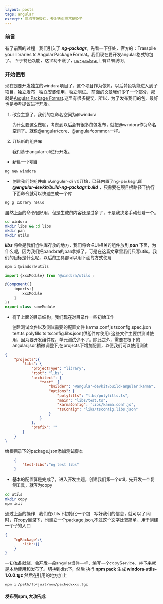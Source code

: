 ```yaml
---
layout: posts
tags: angular
excerpt: 拥抱开源软件，专注造车而不是轮子
---
```

### 前言
有了前面的过程，我们引入了 ***ng-packagr***。先看一下好处，官方的：Transpile your libraries to Angular Package Format。我们现在要开发angular格式的包了。
至于特色功能，这里就不说了，[ng-packagr](https://www.npmjs.com/package/ng-packagr)上有详细说明。

### 开始使用
现在是要开发独立的windora项目了，这个项目作为依赖，以后特色功能进入到子项目，独立发布，独立安装使用，独立测试。
前面的文章我们少了一个部分，那就是[Angular Package Format](https://docs.google.com/document/d/1CZC2rcpxffTDfRDs6p1cfbmKNLA6x5O-NtkJglDaBVs/preview#heading=h.k0mh3o8u5hx).这里有很多提议，所以，为了发布我们的包，最好也是参考提议进行开发。
1. 改变主意了，我们的包命名空间为@windora
	
	为什么要这么做呢，考虑到以后会有很多的包发布，就把@windora作为命名空间了。就像@angular/core、@angular/common一样。
2. 开始新的组件库
	
	我们基于angular-cli进行开发。
	

- 新建一个项目

```bash
ng new windora
```

- 创建我们的组件库
从angular-cli v6开始，已经内置了ng-packagr,即 ***@angular-devkit/build-ng-packagr:build*** ，只需要在项目根路径下执行下面命令就可以快速生成一个库

```bash
ng g library hello
```
虽然上面的命令很好用，但是生成的内容还是过多了，于是我决定手动创建一个。
```bash
cd windora
mkdir libs && cd libs
mkdir pan
mkdir utils
```

 ***libs*** 将会是我们组件库存放的地方，我们将会把UI相关的组件放到 ***pan*** 下面，为什么呢，因为我们把pandora的pan拿掉了。可是在这篇文章里我们只写utils。我们的目标是什么呢，以后的工具都可以用下面的方式使用
 ```bash
 npm i @windora/utils
 ```
 
 ```ts
 import {xxxModule} from '@windora/utils';
 
 @Component({
	 imports:[
		 xxxModule
	 ]
 })
 export class someModule
 ```
- 有了上面的目录结构，我们现在对目录作一些初始工作
	 
	 创建测试文件以及测试需要的配置文件 karma.conf.js   tsconfig.spec.json test.ts polyfills.ts tsconfig.libs.json(供组件库使用)
	 这些文件主要供测试使用，因为要开发组件库，单元测试少不了。除此之外，需要在根下的angular.json稍微调整下,在projects下增加配置，以便我们可以使用测试
	 
```json
{
	"projects":{
		"libs": {
            "projectType": "library",
            "root": "libs",
            "architect": {
                "test": {
                    "builder": "@angular-devkit/build-angular:karma",
                    "options": {
                        "polyfills": "libs/polyfills.ts",
                        "main": "libs/test.ts",
                        "karmaConfig": "libs/karma.conf.js",
                        "tsConfig": "libs/tsconfig.libs.json"
                    }
                }
            },
            "prefix": ""
        }
	}
}
```

给根目录下的package.json添加测试脚本
```json
	{
		"test-libs":"ng test libs"
	}
```

- 基本的配置算是完成了，进入开发主题，创建我们第一个util，先开发一个复制工具，就写为copy
```bash
cd utils
mkdir copy
npm init
```

通过上面的操作，我们在utils下初始化一个包，写好我们的信息，就可以了
同时，在copy目录下，也建立一个package.json,不过这个文字比较简单，用于创建一个子的入口
```json
{
	"ngPackage":{
		"lib":{}
	}
}
```

一初准备就绪，像开发一般angular组件一样，编写一个copyService。摔下来就是本地使用和发布了。切换到dist下，然后 执行  **npm pack**
生成  **windora-utils-1.0.0.tgz**
然后在引用的地方加上
```bash
npm i /path/to/just/now/packed/xxx.tgz
```

#### 发布到npm,大功告成